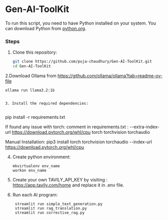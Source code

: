 # Gen-AI-ToolKit

To run this script, you need to have Python installed on your system. You can download Python from [python.org](https://www.python.org/downloads/).

### Steps

1. Clone this repository:

   ```bash
   git clone https://github.com/puja-chaudhury/Gen-AI-ToolKit.git
   cd Gen-AI-ToolKit
   
2.Download Ollama from https://github.com/ollama/ollama?tab=readme-ov-file

  ```
  ollama run llama3.2:1b


3. Install the required dependencies:
   
   ```
   pip install -r requirements.txt

   If found any issue with torch:
   comment in requirements.txt : --extra-index-url https://download.pytorch.org/whl/cpu
             torch
             torchvision 
             torchaudio

   Manual Installation:
   pip3 install torch torchvision torchaudio --index-url https://download.pytorch.org/whl/cpu
  

4. Create python environment:
   
     ```
   mkvirtualenv env_name
   workon env_name
 
5. Create your own TAVILY_API_KEY by visiting : https://app.tavily.com/home and replace it in .env file.

6. Run each AI program:

   ```
    streamlit run simple_text_generation.py
    streamlit run rag_translation.py
    streamlit run corrective_rag.py
